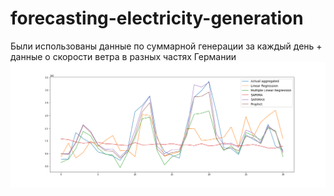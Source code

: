 # forecasting-electricity-generation
Были использованы данные по суммарной генерации за каждый день + данные о скорости ветра в разных частях Германии
![Comparison of methods](imgs/COMPARISON.png)
